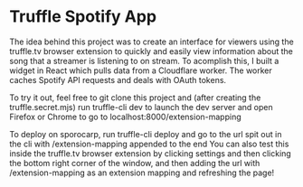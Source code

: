 # Truffle Spotify App

The idea behind this project was to create an interface for viewers using the truffle.tv browser extension to quickly and easily view information about the song that a streamer is listening to on stream. To acomplish this, I built a widget in React which pulls data from a Cloudflare worker. The worker caches Spotify API requests and deals with OAuth tokens.

To try it out, feel free to git clone this project and (after creating the truffle.secret.mjs) run truffle-cli dev to launch the dev server and open Firefox or Chrome to go to localhost:8000/extension-mapping

To deploy on sporocarp, run truffle-cli deploy and go to the url spit out in the cli with /extension-mapping appended to the end
You can also test this inside the truffle.tv browser extension by clicking settings and then clicking the bottom right corner of the window, and then adding the url with /extension-mapping as an extension mapping and refreshing the page!
